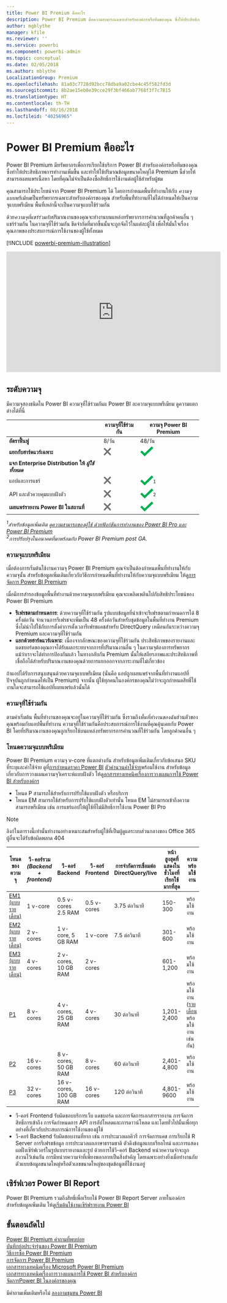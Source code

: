 ```yaml
---
title: Power BI Premium คืออะไร
description: Power BI Premium คือความสามารถเฉพาะสำหรับองค์กรหรือทีมของคุณ ซึ่งให้ประสิทธิภาพการทำงานเพิ่มขึ้นและปริมาณข้อมูลขนาดใหญ่ขึ้น โดยที่คุณไม่จำเป็นต้องซื้อสิทธิ์การใช้งานต่อผู้ใช้
author: mgblythe
manager: kfile
ms.reviewer: ''
ms.service: powerbi
ms.component: powerbi-admin
ms.topic: conceptual
ms.date: 02/05/2018
ms.author: mblythe
LocalizationGroup: Premium
ms.openlocfilehash: 81a03c7728d92bcc78dba9a02cbe4c45f582fd3d
ms.sourcegitcommit: 8b2ae15eb0e39cce29f3bf466ab7768f3f7c7815
ms.translationtype: HT
ms.contentlocale: th-TH
ms.lasthandoff: 08/16/2018
ms.locfileid: "40256965"
---
```

# <a name="power-bi-premium---what-is-it"></a>Power BI Premium คืออะไร
Power BI Premium มีทรัพยากรเพื่อการเรียกใช้บริการ Power BI สำหรับองค์กรหรือทีมของคุณ ซึ่งทำให้ประสิทธิภาพการทำงานเพิ่มขึ้น และทำให้ใช้ปริมาณข้อมูลขนาดใหญ่ได้ Premium นี้ช่วยให้สามารถเผยแพรเนื้อหา โดยที่คุณไม่จำเป็นต้องซื้อสิทธิ์การใช้งานต่อผู้ใช้สำหรับผู้ชม

คุณสามารถใช้ประโยชน์จาก Power BI Premium ได้ โดยการกำหนดพื้นที่ทำงานให้กับ *ความจุแบบพรีเมียม*เป็นทรัพยากรเฉพาะสำหรับองค์กรของคุณ สำหรับพื้นที่่ทำงานที่ไม่ได้กำหนดให้เป็นความจุแบบพรีเมียม พื้นที่เหล่านี้จะเป็นความจุแบบใช้ร่วมกัน

ด้วย*ความจุที่แชร์ร่วมกับ*ปริมาณงานของคุณจะทำงานบนแหล่งทรัพยากรการคำนวณที่ลูกค้าคนอื่น ๆ แชร์ร่วมกัน ในความจุที่ใช้ร่วมกัน ขีดจำกัดที่มากขึ้นนั้นจะถูกจัดไว้ในแต่ละผู้ใช้ เพื่อให้มั่นใจเรื่องคุณภาพของประสบการณ์การใช้งานของผู้ใช้ทั้งหมด

[!INCLUDE [powerbi-premium-illustration](./includes/powerbi-premium-illustration.md)]

<iframe width="560" height="315" src="https://www.youtube.com/embed/lNQDkN0GXzU?rel=0&amp;showinfo=0" frameborder="0" allowfullscreen></iframe>

## <a name="capacity-tiers"></a>ระดับความจุ
มีความจุสองชนิดใน Power BI ความจุที่ใช้ร่วมกันแ Power BI ละความจุแบบพรีเมียม ดูความแตกต่างได้ที่นี่

|  | ความจุที่ใช้ร่วมกัน | ความจุ Power BI Premium |
| --- | --- | --- |
| **อัตราฟื้นฟู** |8/วัน |48/วัน |
| **แยกกับฮาร์ดแวร์เฉพาะ** |![](media/service-premium/not-available.png "ไม่พร้อมใช้งาน") |![](media/service-premium/available.png "พร้อมใช้งาน") |
| **แจก Enterprise Distribution ให้** ***ผู้ใช้ทั้งหมด*** | | |
| แอปและการแชร์ |![](media/service-premium/not-available.png "ไม่พร้อมใช้งาน") |![](media/service-premium/available.png "พร้อมใช้งาน")<sup>1</sup> |
| API และตัวควบคุมแบบฝังตัว |![](media/service-premium/not-available.png "ไม่พร้อมใช้งาน") |![](media/service-premium/available.png "พร้อมใช้งาน")<sup>2</sup> |
| **เผยแพร่รายงาน Power BI ในสถานที่** |![](media/service-premium/not-available.png "ไม่พร้อมใช้งาน") |![](media/service-premium/available.png "พร้อมใช้งาน") |

*<sup>1</sup>สำหรับข้อมูลเพิ่มเติม ดู[ความสามารถของผู้ใช้ ด้วยฟังก์ชันการทำงานของ Power BI Pro และ Power BI Premium](service-free-vs-pro.md)*  
*<sup>2</sup>การปรับปรุงในอนาคตที่มาพร้อมกับ Power BI Premium post GA.*

### <a name="premium-capacity"></a>ความจุแบบพรีเมียม
เมื่อต้องการเริ่มต้นใช้งานความจุ Power BI Premium คุณจำเป็นต้องกำหนดพื้นที่ทำงานให้กับความจุนั้น สำหรับข้อมูลเพิ่มเติมเกี่ยวกับวิธีการกำหนดพื้นที่ทำงานให้กับความจุแบบพรีเมียม ให้ดู[การจัดการ Power BI Premium](service-admin-premium-manage.md)

เมื่อมีการสำรองข้อมูลพื้นที่ทำงานด้วยความจุแบบพรีเมียม คุณจะเพลิดเพลินไปกับสิทธิประโยชน์ของ Power BI Premium

* **รีเฟรชตามกำหนดการ**: ด้วยความจุที่ใช้ร่วมกัน รูปแบบข้อมูลที่นำเข้าจะรีเฟรชตามกำหนดการได้ 8 ครั้งต่อวัน จำนวนการรีเฟรชจะเพิ่มเป็น 48 ครั้งต่อวันสำหรับชุดข้อมูลในพื้นที่ทำงาน Premium ซึ่งไม่นำไปใช้กับการตั้งค่าการตั้งเวลารีเฟรชแคชสำหรับ DirectQuery เหมือนกันระหว่างความจุ Premium และความจุที่ใช้ร่วมกัน
* **แยกด้วยฮาร์ดแวร์เฉพาะ**: เนื่องจากลักษณะของความจุที่ใช้ร่วมกัน ประสิทธิภาพของรายงานและแดชบอร์ดของคุณอาจได้รับผลกระทบจากการที่ปริมาณงานอื่น ๆ ในความจุต้องการทรัพยากร แม้ว่าเราจะได้ทำการป้องกันแล้ว ในทางกลับกัน Premium นั้นให้เสถียรภาพและประสิทธิภาพที่เชื่อถือได้สำหรับปริมาณงานของคุณด้วยการแยกออกจากภาระงานที่ไม่เกี่ยวข้อง

ถ้าแอปได้รับการสนุบสนุนด้วยความจุแบบพรีเมียม (นั่นคือ แอปถูกเผยแพร่จากพื้นที่ทำงานแอปที่ปัจจุบันถูกกำหนดให้เป็น Premium) จากนั้น ผู้ใช้ทุกคนในองค์กรของคุณไม่ว่าจะถูกกำหนดสิทธิ์ใช้งานใดจะสามารถใช้แอปที่เผยแพร่แล้วนั้นได้

### <a name="shared-capacity"></a>ความจุที่ใช้ร่วมกัน
ตามค่าเริ่มต้น พื้นที่ทำงานของคุณจะอยู่ในความจุที่ใช้ร่วมกัน ซึ่งรวมถึง*พื้นที่ทำงานของฉัน*ส่วนตัวของคุณพร้อมกับแอปพื้นที่ทำงาน ความจุที่ใช้ร่วมกันคือประสบการณ์การใช้งานที่คุณคุ้นเคยกับ Power BI โดยที่ปริมาณงานของคุณถูกเรียกใช้บนแหล่งทรัพยากรการคำนวณที่ใช้ร่วมกัน โดยลูกค้าคนอื่น ๆ

<a name="premiumskus"/>

### <a name="premium-capacity-nodes"></a>โหนดความจุแบบพรีเมียม
Power BI Premium ความจุ v-core ที่แตกต่างกัน สำหรับข้อมูลเพิ่มเติมเกี่ยวกับข้อเสนอ SKU ที่ระบุและค่าใช้จ่าย ดูที่[การกำหนดราคา Power BI](https://powerbi.microsoft.com/pricing/) [ตัวคำนวนค่าใช้จ่าย](https://powerbi.microsoft.com/calculator/)พร้อมใช้งาน สำหรับข้อมูลเกี่ยวกับการวางแผนความจุวิเคราะห์แบบฝังตัว ให้ดู[อกสารทางเทคนิคเรื่องการวางแผนการใช้ Power BI สำหรับองค์กร](https://aka.ms/pbienterprisedeploy)

* โหนด P สามารถใช้สำหรับการปรับใช้แบบฝังตัว หรือบริการ
* โหนด EM สามารถใช้สำหรับการปรับใช้แบบฝังตัวเท่านั้น โหนด EM ไม่สามารถเข้าถึงความสามารถพรีเมียม เช่น การแชร์แอปให้ผู้ใช้ที่ไม่มีสิทธิ์การใช้งาน Power BI Pro

>[!NOTE]
>ลิงก์ในตารางนี้เท่านั้นทำงานอย่างเหมาะสมสำหรับผู้ใช้ที่เป็นผู้ดูแลระบบส่วนกลางของ Office 365 ผู้อื่นจะได้รับข้อผิดพลาด 404 

| โหนดของความจุ | วี-คอร์รวม<br/>*(Backend + frontend)* | วี-คอร์ Backend | วี-คอร์ Frontend | การจำกัดการเชื่อมต่อ DirectQuery/live | หน้าสูงสุดที่แสดงในชั่วโมงที่เรียกใช้มากที่สุด | ความพร้อมใช้งาน |
| --- | --- | --- | --- | --- | --- | --- |
| [EM1 (แบบรายเดือน)](https://portal.office.com/SubscriptionDetails?OfferId=4004702D-749C-4F74-BF47-3048F1833780&adminportal=1) |1 v-core |0.5 v-cores 2.5 RAM |0.5 v-cores |3.75 ต่อวินาที |150-300 |พร้อมใช้งาน |
| [EM2 (แบบรายเดือน)](https://portal.office.com/SubscriptionDetails?OfferId=4004702D-749C-4F74-BF47-3048F1833780&adminportal=1) |2 v-cores |1 v-core, 5 GB RAM |1 v-core |7.5 ต่อวินาที |301-600 |พร้อมใช้งาน |
| [EM3 (แบบรายเดือน)](https://portal.office.com/SubscriptionDetails?OfferId=4004702D-749C-4F74-BF47-3048F1833780&adminportal=1) |4 v-cores |2 v-cores, 10 GB RAM |2 v-cores | |601-1,200 |พร้อมใช้งาน |
| [P1](https://portal.office.com/SubscriptionDetails?OfferId=b3ec5615-cc11-48de-967d-8d79f7cb0af1&adminportal=1) |8 v-cores |4 v-cores, 25 GB RAM |4 v-cores |30 ต่อวินาที |1,201-2,400 |พร้อมใช้งาน ([รายเดือน](https://portal.office.com/SubscriptionDetails?OfferId=E4C8EDD3-74A1-4D42-A738-C647972FBE81&adminportal=1)พร้อมใช้งานเช่นกัน) |
| [P2](https://portal.office.com/SubscriptionDetails?OfferId=062F2AA7-B4BC-4B0E-980F-2072102D8605&adminportal=1) |16 v-cores |8 v-cores, 50 GB RAM |8 v-cores |60 ต่อวินาที |2,401-4,800 |พร้อมใช้งาน |
| [P3](https://portal.office.com/SubscriptionDetails?OfferId=40c7d673-375c-42a1-84ca-f993a524fed0&adminportal=1) |32 v-cores |16 v-cores, 100 GB RAM |16 v-cores |120 ต่อวินาที |4,801-9600 |พร้อมใช้งาน |

* วี-คอร์ Frontend รับผิดชอบบริการเว็บ แดชบอร์ด และการจัดการเอกสารรายงาน การจัดการสิทธิ์การเข้าถึง การจัดกำหนดการ API การอัปโหลดและการดาวน์โหลด และโดยทั่วไปนั้นเพื่อทุกอย่างที่เกี่ยวกับประสบการณ์การใช้งานของผู้ใช้
* วี-คอร์ Backend รับผิดชอบงานที่ยาก เช่น การประมวลผลคิวรี การจัดการแคช การเรียกใช้ R Server การรีเฟรชข้อมูล การประมวลผลภาษาธรรมชาติ ตัวดึงข้อมูลแบบเรียลไทม์ และการแสดงผลฝั่งเซิร์ฟเวอร์ในรูปแบบรายงานและรูป ด้วยการใช้วี-คอร์ Backend หน่วยความจำจะถูกสงวนไว้เช่นกัน การมีหน่วยความจำที่เพียงพอกลายเป็นสิ่งสำคัญ โดยเฉพาะอย่างยิ่งเมื่อทำงานกับตัวแบบข้อมูลขนาดใหญ่หรือตัวเลขขนาดใหญ่ของชุดข้อมูลที่ใช้งานอยู่

## <a name="power-bi-report-server"></a>เซิร์ฟเวอร Power BI Report
Power BI Premium รวมถึงสิทธิ์เพื่อเรียกใช้ Power BI Report Server ภายในองค์กร สำหรับข้อมูลเพิ่มเติม ให้ดู[เริ่มต้นใช้งานเซิร์ฟรายงาน Power BI](report-server/get-started.md)

## <a name="next-steps"></a>ขั้นตอนถัดไป
[Power BI Premium คำถามที่พบบ่อย](service-premium-faq.md)  
[บันทึกย่อประจำรุ่นของ Power BI Premium](service-premium-release-notes.md)  
[วิธีการซื้อ Power BI Premium](service-admin-premium-purchase.md)  
[การจัดการ Power BI Premium](service-admin-premium-manage.md)  
[เอกสารทางเทคนิคเรื่อง Microsoft Power BI Premium](https://aka.ms/pbipremiumwhitepaper)  
[เอกสารทางเทคนิคเรื่องการวางแผนการใช้ Power BI สำหรับองค์กร](https://aka.ms/pbienterprisedeploy)  
[จัดการPower BI ในองค์กรของคุณ](service-admin-administering-power-bi-in-your-organization.md)  

มีคำถามเพิ่มเติมหรือไม่ [ลองถามชุมชน Power BI](https://community.powerbi.com/)

